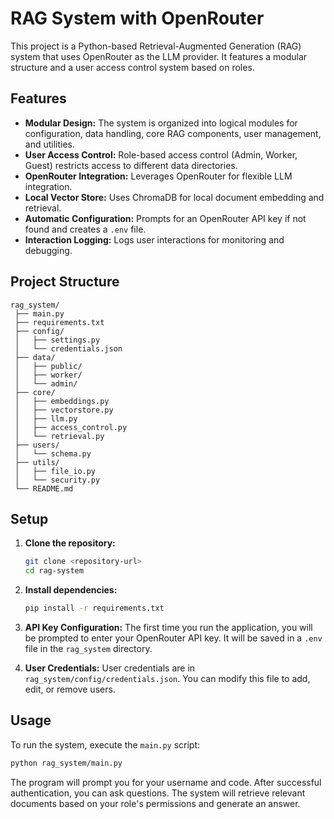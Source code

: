 # RAG System with OpenRouter

This project is a Python-based Retrieval-Augmented Generation (RAG) system that uses OpenRouter as the LLM provider. It features a modular structure and a user access control system based on roles.

## Features

- **Modular Design:** The system is organized into logical modules for configuration, data handling, core RAG components, user management, and utilities.
- **User Access Control:** Role-based access control (Admin, Worker, Guest) restricts access to different data directories.
- **OpenRouter Integration:** Leverages OpenRouter for flexible LLM integration.
- **Local Vector Store:** Uses ChromaDB for local document embedding and retrieval.
- **Automatic Configuration:** Prompts for an OpenRouter API key if not found and creates a `.env` file.
- **Interaction Logging:** Logs user interactions for monitoring and debugging.

## Project Structure

```
rag_system/
 ├── main.py
 ├── requirements.txt
 ├── config/
 │   ├── settings.py
 │   └── credentials.json
 ├── data/
 │   ├── public/
 │   ├── worker/
 │   └── admin/
 ├── core/
 │   ├── embeddings.py
 │   ├── vectorstore.py
 │   ├── llm.py
 │   ├── access_control.py
 │   └── retrieval.py
 ├── users/
 │   └── schema.py
 ├── utils/
 │   ├── file_io.py
 │   └── security.py
 └── README.md
```

## Setup

1.  **Clone the repository:**
    ```bash
    git clone <repository-url>
    cd rag-system
    ```

2.  **Install dependencies:**
    ```bash
    pip install -r requirements.txt
    ```

3.  **API Key Configuration:**
    The first time you run the application, you will be prompted to enter your OpenRouter API key. It will be saved in a `.env` file in the `rag_system` directory.

4.  **User Credentials:**
    User credentials are in `rag_system/config/credentials.json`. You can modify this file to add, edit, or remove users.

## Usage

To run the system, execute the `main.py` script:

```bash
python rag_system/main.py
```

The program will prompt you for your username and code. After successful authentication, you can ask questions. The system will retrieve relevant documents based on your role's permissions and generate an answer.

